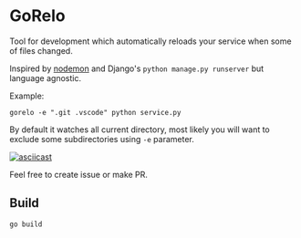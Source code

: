 GoRelo
======

Tool for development which automatically reloads your service when some of files changed.

Inspired by [nodemon](https://nodemon.io/) and Django's `python manage.py runserver` but language agnostic.

Example:
```
gorelo -e ".git .vscode" python service.py
```

By default it watches all current directory, most likely you will want to exclude some subdirectories using `-e` parameter.


[![asciicast](https://asciinema.org/a/150624.png)](https://asciinema.org/a/150624)


Feel free to create issue or make PR.

## Build
```
go build
```